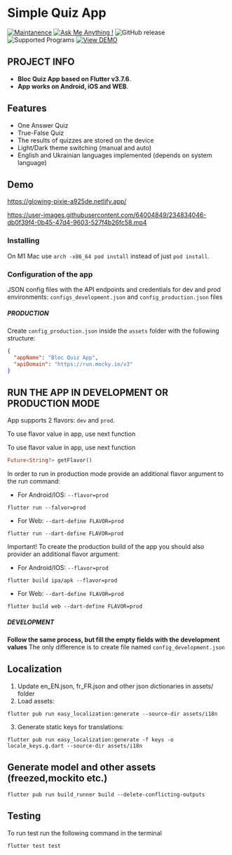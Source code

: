 # Simple Quiz App


[![Maintanence](https://img.shields.io/badge/Maintenance-yes%3F-blue.svg)]()
[![Ask Me Anything !](https://img.shields.io/badge/Ask%20me-anything-1abc9c.svg)]()
![GitHub release](https://img.shields.io/badge/release-v1.0.0-blue)
![Supported Programs](https://img.shields.io/badge/Platform-Android%20|%20iOS%20|%20Web%20%20-blue.svg?logo=flutter)
[![View DEMO](https://img.shields.io/badge/VIEW-DEMO-lightgreen.svg)](https://glowing-pixie-a925de.netlify.app/)

## PROJECT INFO

- **Bloc Quiz App based on Flutter v3.7.6**.
- **App works on Android, iOS and WEB**.

## Features

- One Answer Quiz
- True-False Quiz
- The results of quizzes are stored on the device
- Light/Dark theme switching (manual and auto)
- English and Ukrainian languages implemented (depends on system language)

## Demo
https://glowing-pixie-a925de.netlify.app/


https://user-images.githubusercontent.com/64004849/234834046-db0f39f4-0b45-47d4-9603-527f4b26fc58.mp4


### Installing

On M1 Mac use `arch -x86_64 pod install` instead of just `pod install`.

### Configuration of the app
JSON config files with the API endpoints and credentials for dev and prod
environments: `configs_development.json` and `config_production.json` files

##### PRODUCTION

Create `config_production.json` inside the `assets` folder with the following structure:

```json
{
  "appName": "Bloc Quiz App",
  "apiDomain": "https://run.mocky.io/v3"
}
```

## RUN THE APP IN DEVELOPMENT OR PRODUCTION MODE

App supports 2 flavors: `dev` and `prod`.

To use flavor value in app, use next function

To use flavor value in app, use next function

```dart
Future<String?> getFlavor()
```

In order to run in production mode provide an additional flavor argument to the run
command:

- For Android/IOS:  `--flavor=prod`

```shell
flutter run --falvor=prod
```

- For Web: `--dart-define FLAVOR=prod`

```shell
flutter run --dart-define FLAVOR=prod
```


Important! To create the production build of the app you should also provider an
additional flavor argument:

- For Android/IOS:  `--flavor=prod`

```shell
flutter build ipa/apk --flavor=prod
```

- For Web: `--dart-define FLAVOR=prod`

```shell
flutter build web --dart-define FLAVOR=prod
```




##### DEVELOPMENT

**Follow the same process, but fill the empty fields with the development values**
The only difference is to create file named `config_development.json`

## Localization

1. Update en_EN.json, fr_FR.json and other json dictionaries in assets/ folder
2. Load assets:

```shell
flutter pub run easy_localization:generate --source-dir assets/i18n
```

3. Generate static keys for translations:

```shell
flutter pub run easy_localization:generate -f keys -o locale_keys.g.dart --source-dir assets/i18n
```

## Generate model and other assets (freezed,mockito etc.)

```shell
flutter pub run build_runner build --delete-conflicting-outputs
```

## Testing

To run test run the following command in the terminal
```shell
flutter test test
```


